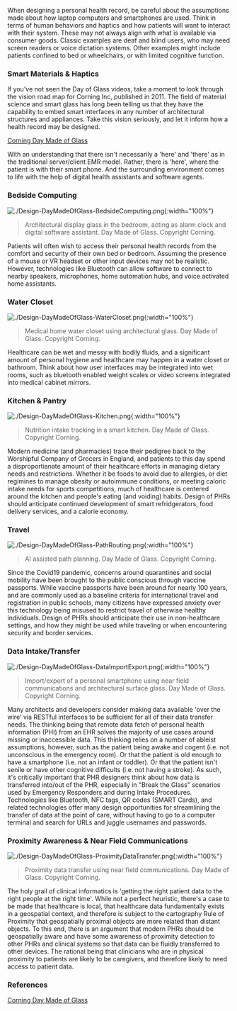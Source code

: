 When designing a personal health record, be careful about the assumptions made about how laptop computers and smartphones are used.  Think in terms of human behaviors and haptics and how patients will want to interact with their system.  These may not always align with what is available via consumer goods.  Classic examples are deaf and blind users, who may need screen readers or voice dictation systems.  Other examples might include patients confined to bed or wheelchairs, or with limited cognitive function.  


### Smart Materials & Haptics

If you've not seen the Day of Glass videos, take a moment to look through the vision road map for Corning Inc, published in 2011.  The field of material science and smart glass has long been telling us that they have the capability to embed smart interfaces in any number of architectural structures and appliances.  Take this vision seriously, and let it inform how a health record may be designed.  

[Corning Day Made of Glass](https://www.youtube.com/watch?v=6Cf7IL_eZ38)      

With an understanding that there isn't necessarily a 'here' and 'there' as in the traditional server/client EMR model.  Rather, there is 'here', where the patient is with their smart phone.  And the surrounding environment comes to life with the help of digital health assistants and software agents.

### Bedside Computing
![./Design-DayMadeOfGlass-BedsideComputing.png](./Design-DayMadeOfGlass-BedsideComputing.png){:width="100%"}
> Architectural display glass in the bedroom, acting as alarm clock and digital software assistant.   Day Made of Glass.  Copyright Corning.

Patients will often wish to access their personal health records from the comfort and security of their own bed or bedroom.  Assuming the presence of a mouse or VR headset or other input devices may not be realistic.  However, technologies like Bluetooth can allow software to connect to nearby speakers, microphones, home automation hubs, and voice activated home assistants.  


### Water Closet
![./Design-DayMadeOfGlass-WaterCloset.png](./Design-DayMadeOfGlass-WaterCloset.png){:width="100%"}
> Medical home water closet using architectural glass.   Day Made of Glass.  Copyright Corning.

Healthcare can be wet and messy with bodily fluids, and a significant amount of personal hygiene and healthcare may happen in a water closet or bathroom.  Think about how user interfaces may be integrated into wet rooms, such as bluetooth enabled weight scales or video screens integrated into medical cabinet mirrors.  


### Kitchen & Pantry
![./Design-DayMadeOfGlass-Kitchen.png](./Design-DayMadeOfGlass-Kitchen.png){:width="100%"}
> Nutrition intake tracking in a smart kitchen.  Day Made of Glass.  Copyright Corning.

Modern medicine (and pharmacies) trace their pedigree back to the Worshipful Company of Grocers in England, and patients to this day spend a disproportianate amount of their healthcare efforts in managing dietary needs and restrictions.  Whether it be foods to avoid due to allergies, or diet regimines to manage obesity or autoimmune conditions, or meeting caloric intake needs for sports competitions, much of healthcare is centered around the kitchen and people's eating (and voiding) habits.  Design of PHRs should anticipate continued development of smart refridgerators, food delivery services, and a calorie economy.

### Travel
![./Design-DayMadeOfGlass-PathRouting.png](./Design-DayMadeOfGlass-PathRouting.png){:width="100%"}
> AI assisted path planning.   Day Made of Glass.  Copyright Corning.

Since the Covid19 pandemic, concerns around quarantines and social mobility have been brought to the public conscious through vaccine passports.  While vaccine passports have been around for nearly 100 years, and are commonly used as a baseline criteria for international travel and registration in public schools, many citizens have expressed anxiety over this technology being misused to restrict travel of otherwise healthy individuals.  Design of PHRs should anticipate their use in non-healthcare settings, and how they might be used while traveling or when encountering security and border services.  

### Data Intake/Transfer
![./Design-DayMadeOfGlass-DataImportExport.png](./Design-DayMadeOfGlass-DataImportExport.png){:width="100%"}
> Import/export of a personal smartphone using near field communications and architectural surface glass.  Day Made of Glass.  Copyright Corning.

 Many architects and developers consider making data available 'over the wire' via RESTful interfaces to be sufficient for all of their data transfer needs.  The thinking being that remote data fetch of personal health information (PHI) from an EHR solves the majority of use cases around missing or inaccessible data.  This thinking relies on a number of ableist assumptions, however, such as the patient being awake and cogent (i.e. not unconscious in the emergency room).  Or that the patient is old enough to have a smartphone (i.e. not an infant or toddler).  Or that the patient isn't senile or have other cognitive difficults (i.e. not having a stroke).  As such, it's critically important that PHR designers think about how data is transferred into/out of the PHR, especially in "Break the Glass" scenarios used by Emergency Responders and during Intake Procedures.  Technologies like Bluetooth, NFC tags, QR codes (SMART Cards), and related technologies offer many design opportunities for streamlining the transfer of data at the point of care, without having to go to a computer terminal and search for URLs and juggle usernames and passwords.  

### Proximity Awareness & Near Field Communications
![./Design-DayMadeOfGlass-ProximityDataTransfer.png](./Design-DayMadeOfGlass-ProximityDataTransfer.png){:width="100%"}
> Proximity data transfer using near field communications.   Day Made of Glass.  Copyright Corning.

The holy grail of clinical informatics is 'getting the right patient data to the right people at the right time'.  While not a perfect heuristic, there's a case to be made that healthcare is local, that healthcare data fundamentally exists in a geospatial context, and therefore is subject to the cartography Rule of Proximity that geospatially proximal objects are more related than distant objects.  To this end, there is an argument that modern PHRs should be geospatially aware and have some awareness of proximity detection to other PHRs and clinical systems so that data can be fluidly transferred to other devices.  The rational being that clinicians who are in physical proximity to patients are  likely to be caregivers, and therefore likely to need access to patient data.  

### References  

[Corning Day Made of Glass](https://www.youtube.com/watch?v=6Cf7IL_eZ38)      


